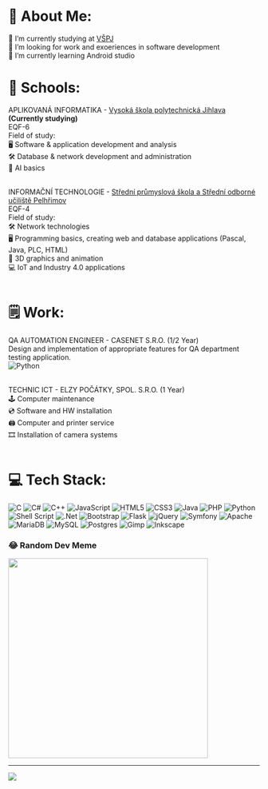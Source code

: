 # 💫 About Me:
🔭 I’m currently studying at <a href="vspj.cz">VŠPJ</a><br>👯 I’m looking for work and exoeriences in software development<br>🌱 I’m currently learning Android studio<br>


# 🏫 Schools:
APLIKOVANÁ INFORMATIKA - <a href="https://vspj.cz">Vysoká škola polytechnická Jihlava</a> <strong>(Currently studying)</strong><br>
EQF-6<br>
Field of study:<br>
🖥️ Software & application development and analysis<br>
🛠️ Database & network development and administration<br>
🤖 AI basics<br><br>

INFORMAČNÍ TECHNOLOGIE - <a href="https://spssou-pe.cz">Střední průmyslová škola a Střední odborné učiliště Pelhřimov<a/><br>
EQF-4<br>
Field of study:<br>
🛠️ Network technologies<br>
🖥️ Programming basics, creating web and database applications (Pascal, Java, PLC, HTML)<br>
🎨 3D graphics and animation<br>
💻 IoT and Industry 4.0 applications<br><br>

# 🗒️ Work:
QA AUTOMATION ENGINEER - CASENET S.R.O. (1/2 Year)<br>
 Design and implementation of appropriate features for QA department testing application.<br>
 ![Python](https://img.shields.io/badge/python-3670A0?style=for-the-badge&logo=python&logoColor=ffdd54)<br><br>

TECHNIC ICT - ELZY POČÁTKY, SPOL. S.R.O. (1 Year)<br>
🕹️ Computer maintenance<br>
💿 Software and HW installation<br>
🖨️ Computer and printer service<br>
🎞️ Installation of camera systems<br><br>

# 💻 Tech Stack:
![C](https://img.shields.io/badge/c-%2300599C.svg?style=for-the-badge&logo=c&logoColor=white) ![C#](https://img.shields.io/badge/c%23-%23239120.svg?style=for-the-badge&logo=csharp&logoColor=white) ![C++](https://img.shields.io/badge/c++-%2300599C.svg?style=for-the-badge&logo=c%2B%2B&logoColor=white) ![JavaScript](https://img.shields.io/badge/javascript-%23323330.svg?style=for-the-badge&logo=javascript&logoColor=%23F7DF1E) ![HTML5](https://img.shields.io/badge/html5-%23E34F26.svg?style=for-the-badge&logo=html5&logoColor=white) ![CSS3](https://img.shields.io/badge/css3-%231572B6.svg?style=for-the-badge&logo=css3&logoColor=white) ![Java](https://img.shields.io/badge/java-%23ED8B00.svg?style=for-the-badge&logo=openjdk&logoColor=white) ![PHP](https://img.shields.io/badge/php-%23777BB4.svg?style=for-the-badge&logo=php&logoColor=white) ![Python](https://img.shields.io/badge/python-3670A0?style=for-the-badge&logo=python&logoColor=ffdd54) ![Shell Script](https://img.shields.io/badge/shell_script-%23121011.svg?style=for-the-badge&logo=gnu-bash&logoColor=white) ![.Net](https://img.shields.io/badge/.NET-5C2D91?style=for-the-badge&logo=.net&logoColor=white) ![Bootstrap](https://img.shields.io/badge/bootstrap-%238511FA.svg?style=for-the-badge&logo=bootstrap&logoColor=white) ![Flask](https://img.shields.io/badge/flask-%23000.svg?style=for-the-badge&logo=flask&logoColor=white) ![jQuery](https://img.shields.io/badge/jquery-%230769AD.svg?style=for-the-badge&logo=jquery&logoColor=white) ![Symfony](https://img.shields.io/badge/symfony-%23000000.svg?style=for-the-badge&logo=symfony&logoColor=white) ![Apache](https://img.shields.io/badge/apache-%23D42029.svg?style=for-the-badge&logo=apache&logoColor=white) ![MariaDB](https://img.shields.io/badge/MariaDB-003545?style=for-the-badge&logo=mariadb&logoColor=white) ![MySQL](https://img.shields.io/badge/mysql-%2300000f.svg?style=for-the-badge&logo=mysql&logoColor=white) ![Postgres](https://img.shields.io/badge/postgres-%23316192.svg?style=for-the-badge&logo=postgresql&logoColor=white) ![Gimp](https://img.shields.io/badge/Gimp-657D8B?style=for-the-badge&logo=gimp&logoColor=FFFFFF) ![Inkscape](https://img.shields.io/badge/Inkscape-e0e0e0?style=for-the-badge&logo=inkscape&logoColor=080A13)

### 😂 Random Dev Meme
<img src='https://randommeme-five.vercel.app/' style="height: 400px;"/>

---
[![](https://visitcount.itsvg.in/api?id=Fojta&icon=2&color=1)](https://visitcount.itsvg.in)

<!-- Proudly created with GPRM ( https://gprm.itsvg.in ) -->
